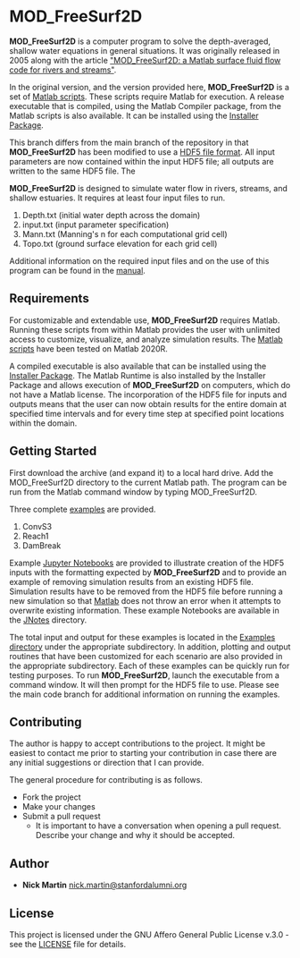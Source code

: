 # MOD_FreeSurf2D
**MOD_FreeSurf2D** is a computer program to solve the depth-averaged, shallow water equations in general situations. It was originally released in 2005 along with the article ["MOD_FreeSurf2D: a Matlab surface fluid flow code for rivers and streams"](https://doi.org/10.1016/j.cageo.2005.03.004).

In the original version, and the version provided here, **MOD_FreeSurf2D** is a set of [Matlab scripts](https://github.com/nmartin198/MOD_FreeSurf2D/tree/v2.0/src). These scripts require Matlab for execution. A release executable that is compiled, using the Matlab Compiler package, from the Matlab scripts is also available. It can be installed using the [Installer Package](https://github.com/nmartin198/MOD_FreeSurf2D/releases/tag/v2.0).

This branch differs from the main branch of the repository in that **MOD_FreeSurf2D** has been modified to use a [HDF5 file format](https://portal.hdfgroup.org/display/knowledge/What+is+HDF5). All input parameters are now contained within the input HDF5 file; all outputs are written to the same HDF5 file. The 

**MOD_FreeSurf2D** is designed to simulate water flow in rivers, streams, and shallow estuaries. It requires at least four input files to run.

1. Depth.txt (initial water depth across the domain)
2. input.txt (input parameter specification)
3. Mann.txt (Manning's n for each computational grid cell)
4. Topo.txt (ground surface elevation for each grid cell)

Additional information on the required input files and on the use of this program can be found in the [manual](https://github.com/nmartin198/MOD_FreeSurf2D/tree/v1.0/Docs).

## Requirements

For customizable and extendable use, **MOD_FreeSurf2D** requires Matlab. Running these scripts from within Matlab provides the user with unlimited access to customize, visualize, and analyze simulation results. The [Matlab scripts](https://github.com/nmartin198/MOD_FreeSurf2D/tree/v2.0/src) have been tested on Matlab 2020R.

A compiled executable is also available that can be installed using the [Installer Package](https://github.com/nmartin198/MOD_FreeSurf2D/releases/tag/v2.0). The Matlab Runtime is also installed by the Installer Package and allows execution of **MOD_FreeSurf2D** on computers, which do not have a Matlab license. The incorporation of the HDF5 file for inputs and outputs means that the user can now obtain results for the entire domain at specified time intervals and for every time step at specified point locations within the domain.

## Getting Started

First download the archive (and expand it) to a local hard drive. Add the MOD_FreeSurf2D directory to the current Matlab path. The program can be run from the Matlab command window by typing MOD_FreeSurf2D.

Three complete [examples](https://github.com/nmartin198/MOD_FreeSurf2D/tree/v2.0/Examples) are provided.

1. ConvS3
2. Reach1
3. DamBreak

Example [Jupyter Notebooks](https://jupyter.org/) are provided to illustrate creation of the HDF5 inputs with the formatting expected by **MOD_FreeSurf2D** and to provide an example of removing simulation results from an existing HDF5 file. Simulation results have to be removed from the HDF5 file before running a new simulation so that [Matlab](https://www.mathworks.com/products/matlab.html) does not throw an error when it attempts to overwrite existing information. These example Notebooks are available in the [JNotes](https://github.com/nmartin198/MOD_FreeSurf2D/tree/v2.0/Examples/JNotes) directory.

The total input and output for these examples is located in the [Examples directory](https://github.com/nmartin198/MOD_FreeSurf2D/tree/v2.0/Examples) under the appropriate subdirectory. In addition, plotting and output routines that have been customized for each scenario are also provided in the appropriate subdirectory. Each of these examples can be quickly run for testing purposes. To run **MOD_FreeSurf2D**, launch the executable from a command window. It will then prompt for the HDF5 file to use. Please see the main code branch for additional information on running the examples.

## Contributing

The author is happy to accept contributions to the project. It might be easiest to contact me prior to starting your contribution in case there are any initial suggestions or direction that I can provide.

The general procedure for contributing is as follows.

- Fork the project
- Make your changes
- Submit a pull request
    - It is important to have a conversation when opening a pull request. Describe your change and why it should be accepted.

## Author

* **Nick Martin** nick.martin@stanfordalumni.org

## License

This project is licensed under the GNU Affero General Public License v.3.0 - see the [LICENSE](LICENSE) file for details.

